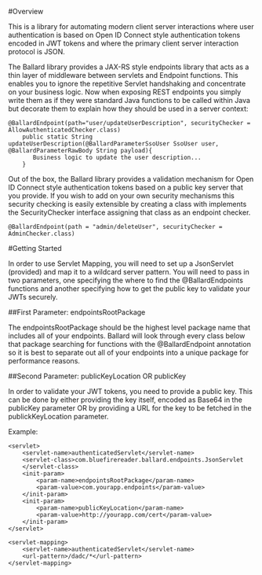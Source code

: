 #Overview

This is a library for automating modern client server interactions where user authentication is based on
Open ID Connect style authentication tokens encoded in JWT tokens and where the primary client server interaction
protocol is JSON.

The Ballard library provides a JAX-RS style endpoints library that acts as a thin layer of middleware
between servlets and Endpoint functions.  This enables you to ignore the repetitive Servlet handshaking and concentrate
on your business logic. Now when exposing REST endpoints you simply write them as if they were standard Java functions
to be called within Java but decorate them to explain how they should be used in a server context:

    @BallardEndpoint(path="user/updateUserDescription", securityChecker = AllowAuthenticatedChecker.class)
    	public static String updateUserDescription(@BallardParameterSsoUser SsoUser user, @BallardParameterRawBody String payload){
    	   Business logic to update the user description...
    	}


Out of the box, the Ballard library provides a validation mechanism for Open ID Connect style authentication tokens
based on a public key server that you provide.  If you wish to add on your own security mechanisms this security
checking is easily extensible by creating a class with implements the SecurityChecker interface assigning that class
as an endpoint checker.

    @BallardEndpoint(path = "admin/deleteUser", securityChecker = AdminChecker.class)

#Getting Started

In order to use Servlet Mapping, you will need to set up a JsonServlet (provided) and map it to a wildcard
server pattern.  You will need to pass in two parameters, one specifying the where to find the @BallardEndpoints
functions and another specifying how to get the public key to validate your JWTs securely.

##First Parameter: endpointsRootPackage

The endpointsRootPackage should be the highest level package name that includes all of your endpoints.  Ballard
will look through every class below that package searching for functions with the @BallardEndpoint annotation so
it is best to separate out all of your endpoints into a unique package for performance reasons.

##Second Parameter: publicKeyLocation OR publicKey

In order to validate your JWT tokens, you need to provide a public key.  This can be done by either providing the
key itself, encoded as Base64 in the publicKey parameter OR by providing a URL for the key to be fetched in the
publickKeyLocation parameter.


Example:

    <servlet>
        <servlet-name>authenticatedServlet</servlet-name>
        <servlet-class>com.bluefirereader.ballard.endpoints.JsonServlet
        </servlet-class>
        <init-param>
            <param-name>endpointsRootPackage</param-name>
            <param-value>com.yourapp.endpoints</param-value>
        </init-param>
        <init-param>
            <param-name>publicKeyLocation</param-name>
            <param-value>http://yourapp.com/cert</param-value>
        </init-param>
    </servlet>

    <servlet-mapping>
        <servlet-name>authenticatedServlet</servlet-name>
        <url-pattern>/dadc/*</url-pattern>
    </servlet-mapping>
